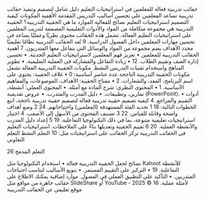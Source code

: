 حقائب تدريبية فعالة للمعلمين في استراتيجيات التعليم
دليل شامل لتصميم وتنفيذ حقائب تدريبية تساعد المعلمين على تحسين أساليب التدريس
المقدمة الأهمية المكونات كيفية التصميم استراتيجيات التعليم نصائح للفعالية الموارد
ما هي الحقيبة التدريبية؟
الحقيبة التدريبية هي مجموعة متكاملة من المواد والأدوات التعليمية المصممة لتدريب المعلمين على استراتيجيات التعليم الفعالة. تشمل هذه الحقائب محتوى نظريًا وعمليًا يساعد في تحسين مهارات المعلمين داخل الفصول الدراسية. 9
تُعد الحقائب التدريبية نظامًا تعليميًا محدد الأهداف يضم مجموعة من المواد والوسائل التي يتفاعل معها المتدربون. 7
أهمية الحقائب التدريبية للمعلمين
	•	تعزيز فهم المعلمين لاستراتيجيات التعليم الحديثة.
	•	تحسين إدارة الصف وتقييم الطلاب. 12
	•	زيادة التفاعل والمشاركة في العملية التعليمية.
	•	تطوير المناهج واستخدام تقنيات التدريس النشط.
مكونات الحقيبة التدريبية الفعالة
تشمل مكونات الحقيبة التدريبية الناجحة عدة عناصر أساسية: 0
	•	غلاف الحقيبة: يحتوي على اسم البرنامج، المعد، والشعارات. 2
	•	مفتاح الحقيبة: الأهداف، الموضوعات، والمفاهيم الأساسية. 1
	•	المحتوى النظري: شرح المادة مع أمثلة.
	•	المحتوى العملي: أنشطة، تمارين، وتطبيقات.
	•	دليل المدرب والمتدرب.
	•	عروض تقديمية (PowerPoint).
	•	أدوات التقييم والمراجع. 4
كيفية تصميم حقيبة تدريبية فعالة
لتصميم حقيبة تدريبية ناجحة، اتبع الخطوات التالية: 18
	1	تحديد الفئة المستهدفة (المعلمين) واحتياجاتهم. 24
	2	وضع أهداف واضحة وقابلة للقياس. 22
	3	تصنيف المحتوى من الأسهل إلى الأصعب.
	4	اختيار استراتيجيات تعليمية متنوعة، بما في ذلك التكنولوجيا التفاعلية. 19
	5	إعداد دليل المدرب والأنشطة العملية. 20
	6	تقييم الحقيبة وتعديلها بناءً على الملاحظات.
استراتيجيات التعليم في الحقائب التدريبية
تركز الحقائب على استراتيجيات مثل: 10
التعلم النشط
التعلم التعاوني


التعلم المدمج
26

نصائح لجعل الحقيبة التدريبية فعالة
	•	استخدام التكنولوجيا مثل Kahoot للأنشطة التفاعلية. 19
	•	التركيز على التقييم المستمر.
	•	تنويع الأساليب لتناسب احتياجات المتدربين.
	•	التأكيد على التطبيق العملي في الفصول.
موارد إضافية
يمكنك الاطلاع على حقائب جاهزة من مواقع مثل SlideShare أو YouTube لأمثلة عملية. 16
© 2025 - موقع تعليمي عن الحقائب التدريبية
